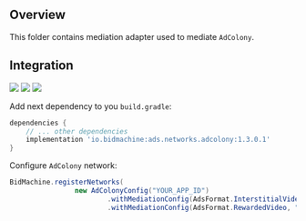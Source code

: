 ## Overview

This folder contains mediation adapter used to mediate `AdColony`.

## Integration

[<img src="https://img.shields.io/badge/Min%20SDK%20version-1.3.0-brightgreen">](https://github.com/bidmachine/BidMachine-Android-SDK)
[<img src="https://img.shields.io/badge/Network%20Adapter%20version-1.3.0.1-brightgreen">](https://artifactory.bidmachine.io/bidmachine/io/bidmachine/ads.networks.adcolony/1.3.0.1/)
[<img src="https://img.shields.io/badge/Network%20version-3.3.10-blue">](https://github.com/AdColony/AdColony-Android-SDK-3)

Add next dependency to you `build.gradle`:

```groovy
dependencies {
    // ... other dependencies
    implementation 'io.bidmachine:ads.networks.adcolony:1.3.0.1'
}
```

Configure `AdColony` network:

```java
BidMachine.registerNetworks(
                new AdColonyConfig("YOUR_APP_ID")
                        .withMediationConfig(AdsFormat.InterstitialVideo, "YOUR_ZONE_ID")
                        .withMediationConfig(AdsFormat.RewardedVideo, "YOUR_ZONE_ID"));
```
